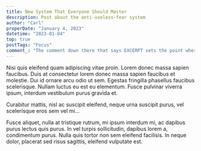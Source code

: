 ```yaml
---
title: New System That Everyone Should Master
description: Post about the anti-useless-fear system
author: "Carl"
properDate: "January 4, 2023"
datetime: "2023-01-04"
top: true
postTags: "Focus"
comment_: "The comment down there that says EXCERPT sets the point where the excerpt of this article ends (e.g. it will show only until there in the hero section)"
---
```

Nisi quis eleifend quam adipiscing vitae proin. Lorem donec massa sapien faucibus. Duis at consectetur lorem donec massa sapien faucibus et molestie. Dui id ornare arcu odio ut sem. Egestas fringilla phasellus faucibus scelerisque. Nullam luctus eu est eu elementum. Fusce pulvinar viverra ipsum, interdum vestibulum purus gravida et. 

Curabitur mattis, nisl ac suscipit eleifend, neque urna suscipit purus, vel scelerisque eros sem vel mi...
<!-- excerpt --> 

Fusce aliquet, nulla at tristique rutrum, mi ipsum interdum mi, ac dapibus purus lectus quis purus. In vel turpis sollicitudin, dapibus lorem a, condimentum purus. Nulla quis tortor non sem eleifend facilisis. In neque dolor, placerat sed risus sagittis, eleifend vulputate est. 
